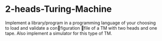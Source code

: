# 2-heads-Turing-Machine

Implement a library/program in a programming language of your choosing to load and validate a configuration file of a TM with two heads and one tape. 
Also implement a simulator for this type of TM.
